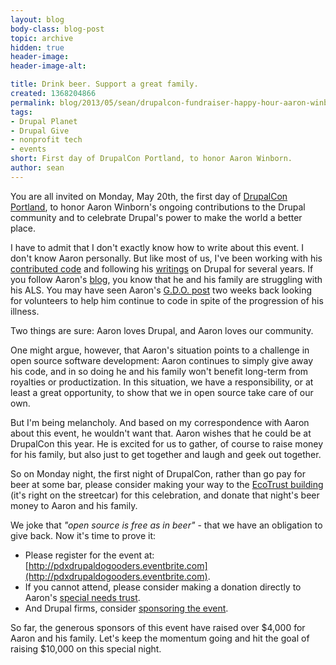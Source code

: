 ```yaml
---
layout: blog
body-class: blog-post
topic: archive
hidden: true
header-image:
header-image-alt:

title: Drink beer. Support a great family.
created: 1368204866
permalink: blog/2013/05/sean/drupalcon-fundraiser-happy-hour-aaron-winborn/
tags:
- Drupal Planet
- Drupal Give
- nonprofit tech
- events
short: First day of DrupalCon Portland, to honor Aaron Winborn.
author: sean
---
```

You are all invited on Monday, May 20th, the first day of [DrupalCon Portland](http://portland2013.drupal.org/), to honor Aaron Winborn's ongoing contributions to the Drupal community and to celebrate Drupal's power to make the world a better place.

I have to admit that I don't exactly know how to write about this event. I don't know Aaron personally. But like most of us, I've been working with his [contributed code](http://drupal.org/user/33420) and following his [writings](http://www.packtpub.com/create-multimedia-website-with-drupal/book) on Drupal for several years. If you follow Aaron's [blog](http://aaronwinborn.com/), you know that he and his family are struggling with his ALS. You may have seen Aaron's [G.D.O. post](http://groups.drupal.org/node/295728) two weeks back looking for volunteers to help him continue to code in spite of the progression of his illness.

Two things are sure: Aaron loves Drupal, and Aaron loves our community.

One might argue, however, that Aaron's situation points to a challenge in open source software development: Aaron continues to simply give away his code, and in so doing he and his family won't benefit long-term from royalties or productization. In this situation, we have a responsibility, or at least a great opportunity, to show that we in open source take care of our own.

But I'm being melancholy. And based on my correspondence with Aaron about this event, he wouldn't want that. Aaron wishes that he could be at DrupalCon this year. He is excited for us to gather, of course to raise money for his family, but also just to get together and laugh and geek out together.

So on Monday night, the first night of DrupalCon, rather than go pay for beer at some bar, please consider making your way to the [EcoTrust building](https://maps.google.com/maps?q=ecotrust&hl=en&ll=45.528358,-122.680614&spn=0.009546,0.022724&sll=45.543408,-122.654422&sspn=0.305373,0.727158&hq=ecotrust&t=m&z=16&iwloc=A) (it's right on the streetcar) for this celebration, and donate that night's beer money to Aaron and his family.

We joke that *"open source is free as in beer"* - that we have an obligation to give back. Now it's time to prove it:

* Please register for the event at: [http://pdxdrupaldogooders.eventbrite.com](http://pdxdrupaldogooders.eventbrite.com).
* If you cannot attend, please consider making a donation directly to Aaron's [special needs trust](http://aaronwinborn.com/blogs/aaron/special-needs-trust).
* And Drupal firms, consider [sponsoring the event](/contact).

So far, the generous sponsors of this event have raised over $4,000 for Aaron and his family. Let's keep the momentum going and hit the goal of raising $10,000 on this special night.
